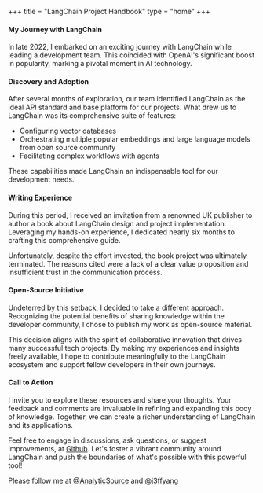 +++
title = "LangChain Project Handbook"
type = "home"
+++

#### My Journey with LangChain

In late 2022, I embarked on an exciting journey with LangChain while leading a development team. This coincided with OpenAI's significant boost in popularity, marking a pivotal moment in AI technology.

#### Discovery and Adoption

After several months of exploration, our team identified LangChain as the ideal API standard and base platform for our projects. What drew us to LangChain was its comprehensive suite of features:

- Configuring vector databases
- Orchestrating multiple popular embeddings and large language models from open source community
- Facilitating complex workflows with agents

These capabilities made LangChain an indispensable tool for our development needs.

#### Writing Experience

During this period, I received an invitation from a renowned UK publisher to author a book about LangChain design and project implementation. Leveraging my hands-on experience, I dedicated nearly six months to crafting this comprehensive guide.

Unfortunately, despite the effort invested, the book project was ultimately terminated. The reasons cited were a lack of a clear value proposition and insufficient trust in the communication process.

#### Open-Source Initiative

Undeterred by this setback, I decided to take a different approach. Recognizing the potential benefits of sharing knowledge within the developer community, I chose to publish my work as open-source material.

This decision aligns with the spirit of collaborative innovation that drives many successful tech projects. By making my experiences and insights freely available, I hope to contribute meaningfully to the LangChain ecosystem and support fellow developers in their own journeys.

#### Call to Action

I invite you to explore these resources and share your thoughts. Your feedback and comments are invaluable in refining and expanding this body of knowledge. Together, we can create a richer understanding of LangChain and its applications.

Feel free to engage in discussions, ask questions, or suggest improvements, at [Github](https://github.com/esseai/langchain_project_handbook). Let's foster a vibrant community around LangChain and push the boundaries of what's possible with this powerful tool!

Please follow me at [@AnalyticSource](https://x.com/AnalyticSource) and [@j3ffyang](https://x.com/j3ffyang)
